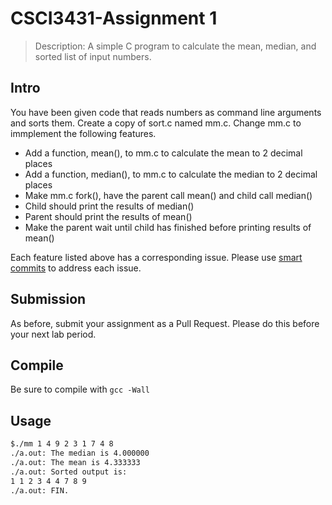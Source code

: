 CSCI3431-Assignment 1
=====================
 > Description: A simple C program to calculate the mean, median, and sorted list of input numbers.

## Intro

You have been given code that reads numbers as command line arguments and sorts them.
Create a copy of sort.c named mm.c.
Change mm.c to immplement the following features.

- Add a function, mean(),  to mm.c to calculate the mean to 2 decimal places
- Add a function, median(),  to mm.c to calculate the median to 2 decimal places
- Make mm.c fork(), have the parent call mean() and child call median()
- Child should print the results of median()
- Parent should print the results of mean()
- Make the parent wait until child has finished before printing results of mean()

Each feature listed above has a corresponding issue.
Please use [smart commits](https://help.github.com/articles/closing-issues-via-commit-messages) to address each issue. 

## Submission

As before, submit your assignment as a Pull Request.
Please do this before your next lab period.

## Compile

Be sure to compile with `gcc -Wall`

## Usage

```bash
$./mm 1 4 9 2 3 1 7 4 8
./a.out: The median is 4.000000 
./a.out: The mean is 4.333333 
./a.out: Sorted output is: 
1 1 2 3 4 4 7 8 9 
./a.out: FIN. 
```

